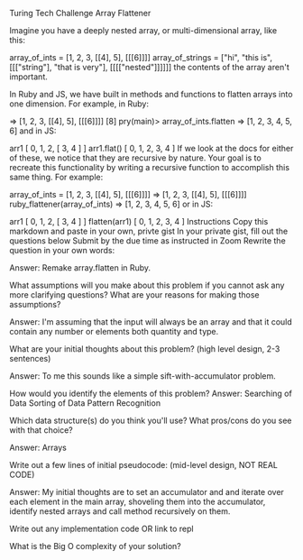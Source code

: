 Turing Tech Challenge
Array Flattener

Imagine you have a deeply nested array, or multi-dimensional array, like this:

array_of_ints = [1, 2, 3, [[4], 5], [[[6]]]] array_of_strings = ["hi", "this is", [[["string"], "that is very"], [[[["nested"]]]]]] the contents of the array aren't important.

In Ruby and JS, we have built in methods and functions to flatten arrays into one dimension. For example, in Ruby:

=> [1, 2, 3, [[4], 5], [[[6]]]] [8] pry(main)> array_of_ints.flatten => [1, 2, 3, 4, 5, 6] and in JS:

arr1 [ 0, 1, 2, [ 3, 4 ] ] arr1.flat() [ 0, 1, 2, 3, 4 ] If we look at the docs for either of these, we notice that they are recursive by nature. Your goal is to recreate this functionality by writing a recursive function to accomplish this same thing. For example:

array_of_ints = [1, 2, 3, [[4], 5], [[[6]]]] => [1, 2, 3, [[4], 5], [[[6]]]] ruby_flattener(array_of_ints) => [1, 2, 3, 4, 5, 6] or in JS:

arr1 [ 0, 1, 2, [ 3, 4 ] ] flatten(arr1) [ 0, 1, 2, 3, 4 ] Instructions Copy this markdown and paste in your own, privte gist In your private gist, fill out the questions below Submit by the due time as instructed in Zoom Rewrite the question in your own words:

Answer: Remake array.flatten in Ruby.

What assumptions will you make about this problem if you cannot ask any more clarifying questions? What are your reasons for making those assumptions?

Answer: I'm assuming that the input will always be an array and that it could contain any number or elements both quantity and type.

What are your initial thoughts about this problem? (high level design, 2-3 sentences)

Answer: To me this sounds like a simple sift-with-accumulator problem.

How would you identify the elements of this problem? Answer: Searching of Data Sorting of Data Pattern Recognition

Which data structure(s) do you think you'll use? What pros/cons do you see with that choice?

Answer: Arrays

Write out a few lines of initial pseudocode: (mid-level design, NOT REAL CODE)

Answer: My initial thoughts are to set an accumulator and and iterate over each element in the main array, shoveling them into the accumulator, identify nested arrays and call method recursively on them.

Write out any implementation code OR link to repl

What is the Big O complexity of your solution?
